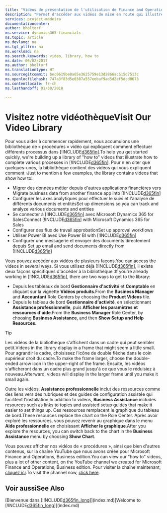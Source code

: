 ```yaml
---
title: "Vidéos de présentation de l'utilisation de Finance and Operations, Business edition | Microsoft Docs"
description: "Permet d'accéder aux vidéos de mise en route qui illustrent comment effectuer des tâches courantes."
services: project-madeira
documentationcenter: 
author: bholtorf
ms.service: dynamics365-financials
ms.topic: article
ms.devlang: na
ms.tgt_pltfrm: na
ms.workload: na
ms.search.keywords: video, library, how to
ms.date: 06/02/2017
ms.author: bholtorf
ms.translationtype: HT
ms.sourcegitcommit: bec0619be0a65e3625759e13d2866ac615d7513c
ms.openlocfilehash: 747a3f83d5e0387a557eebaf9ad5d2ef5dcd0673
ms.contentlocale: fr-ch
ms.lasthandoff: 01/30/2018

---
```

# <a name="visit-our-video-library"></a><span data-ttu-id="a0940-103">Visitez notre vidéothèque</span><span class="sxs-lookup"><span data-stu-id="a0940-103">Visit Our Video Library</span></span>
<span data-ttu-id="a0940-104">Pour vous aider à commencer rapidement, nous accumulons une bibliothèque de « procédures » vidéo qui expliquent comment effectuer différents processus dans [!INCLUDE[d365fin](includes/d365fin_md.md)].</span><span class="sxs-lookup"><span data-stu-id="a0940-104">To help you get started quickly, we're building up a library of "how to" videos that illustrate how to complete various processes in [!INCLUDE[d365fin](includes/d365fin_md.md)].</span></span> <span data-ttu-id="a0940-105">Pour n'en citer que quelques-unes, la bibliothèque contient des vidéos qui vous expliquent comment :</span><span class="sxs-lookup"><span data-stu-id="a0940-105">Just to mention a few examples, the library contains videos that show how to:</span></span>  

* <span data-ttu-id="a0940-106">Migrer des données métier depuis d'autres applications financières vers </span><span class="sxs-lookup"><span data-stu-id="a0940-106">Migrate business data from another finance app into</span></span> [!INCLUDE[d365fin](includes/d365fin_md.md)]  
* <span data-ttu-id="a0940-107">Configurer les axes analytiques pour effectuer le suivi et l'analyse de différents documents et entités</span><span class="sxs-lookup"><span data-stu-id="a0940-107">Set up dimensions so you can track and analyze various documents and entities</span></span>
* <span data-ttu-id="a0940-108">Se connecter à [!INCLUDE[d365fin](includes/d365fin_md.md)] avec Microsoft Dynamics 365 for Sales</span><span class="sxs-lookup"><span data-stu-id="a0940-108">Connect [!INCLUDE[d365fin](includes/d365fin_md.md)] with Microsoft Dynamics 365 for Sales</span></span>
* <span data-ttu-id="a0940-109">Configurer des flux de travail approbation</span><span class="sxs-lookup"><span data-stu-id="a0940-109">Set up approval workflows</span></span>  
* <span data-ttu-id="a0940-110">Utiliser Power BI avec </span><span class="sxs-lookup"><span data-stu-id="a0940-110">Use Power BI with</span></span> [!INCLUDE[d365fin](includes/d365fin_md.md)]  
* <span data-ttu-id="a0940-111">Configurer une messagerie et envoyer des documents directement depuis </span><span class="sxs-lookup"><span data-stu-id="a0940-111">Set up email and send documents directly from</span></span> [!INCLUDE[d365fin](includes/d365fin_md.md)]  

<span data-ttu-id="a0940-112">Vous pouvez accéder aux vidéos de plusieurs façons.</span><span class="sxs-lookup"><span data-stu-id="a0940-112">You can access the videos in several ways.</span></span> <span data-ttu-id="a0940-113">Si vous utilisez déjà [!INCLUDE[d365fin](includes/d365fin_md.md)], il existe deux façons spécifiques d'accéder à la bibliothèque :</span><span class="sxs-lookup"><span data-stu-id="a0940-113">If you're already working in [!INCLUDE[d365fin](includes/d365fin_md.md)], there are two ways to get to the library:</span></span>

* <span data-ttu-id="a0940-114">Depuis les tableaux de bord **Gestionnaire d'activité** et **Comptable** en cliquant sur la vignette **Vidéos produits**.</span><span class="sxs-lookup"><span data-stu-id="a0940-114">From the **Business Manager** and **Accountant** Role Centers by choosing the **Product Videos** tile.</span></span>  
* <span data-ttu-id="a0940-115">Depuis le tableau de bord **Gestionnaire d'activité**, en sélectionnant **Assistance professionnelle**, puis **Afficher les paramètres et ressources d'aide**.</span><span class="sxs-lookup"><span data-stu-id="a0940-115">From the **Business Manager** Role Center, by choosing **Business Assistance**, and then **Show Setup and Help Resources**.</span></span>  

> [!Tip]  
> <span data-ttu-id="a0940-116">Les vidéos de la bibliothèque s'affichent dans un cadre qui peut sembler petit.</span><span class="sxs-lookup"><span data-stu-id="a0940-116">Videos in the library display in a frame that might seem a little small.</span></span> <span data-ttu-id="a0940-117">Pour agrandir le cadre, choisissez l'icône de double flèche dans le coin supérieur droit du cadre.</span><span class="sxs-lookup"><span data-stu-id="a0940-117">To make the frame larger, choose the double-ended arrow icon in the upper-right of the frame.</span></span> <span data-ttu-id="a0940-118">Ensuite, les vidéos s'afficheront dans un cadre plus grand jusqu'à ce que vous le réduisiez à nouveau.</span><span class="sxs-lookup"><span data-stu-id="a0940-118">Afterward, videos will display in the larger frame until you make it small again.</span></span>  

<span data-ttu-id="a0940-119">Outre les vidéos, **Assistance professionnelle** inclut des ressources comme des liens vers des rubriques et des guides de configuration assistée qui facilitent l'installation.</span><span class="sxs-lookup"><span data-stu-id="a0940-119">In addition to videos, **Business Assistance** includes resources such as links to topics and assisted setup guides that make it easier to set things up.</span></span> <span data-ttu-id="a0940-120">Ces ressources remplacent le graphique du tableau de bord.</span><span class="sxs-lookup"><span data-stu-id="a0940-120">These resources replace the chart on the Role Center.</span></span> <span data-ttu-id="a0940-121">Après avoir exploré les ressources, vous pouvez revenir au graphique dans le menu **Aide professionnelle** en choisissant **Afficher le graphique**.</span><span class="sxs-lookup"><span data-stu-id="a0940-121">After you explore the resources, you can switch back to the chart in the **Business Assistance** menu by choosing **Show Chart**.</span></span>  
  
<span data-ttu-id="a0940-122">Vous pouvez afficher nos vidéos de « procédures », ainsi que bien d'autres contenus, sur la chaîne YouTube que nous avons créée pour Microsoft Finance and Operations, Business edition.</span><span class="sxs-lookup"><span data-stu-id="a0940-122">You can view our "how to" videos, plus a lot of other content, on the YouTube channel we created for Microsoft Finance and Operations, Business edition.</span></span> <span data-ttu-id="a0940-123">Pour visiter la chaîne maintenant, [cliquez ici](https://go.microsoft.com/fwlink/?linkid=851533).</span><span class="sxs-lookup"><span data-stu-id="a0940-123">To visit the channel now, [click here](https://go.microsoft.com/fwlink/?linkid=851533).</span></span>

## <a name="see-also"></a><span data-ttu-id="a0940-124">Voir aussi</span><span class="sxs-lookup"><span data-stu-id="a0940-124">See Also</span></span>
<span data-ttu-id="a0940-125">[Bienvenue dans [!INCLUDE[d365fin_long](includes/d365fin_long_md.md)]](index.md)</span><span class="sxs-lookup"><span data-stu-id="a0940-125">[Welcome to [!INCLUDE[d365fin_long](includes/d365fin_long_md.md)]](index.md)</span></span>

